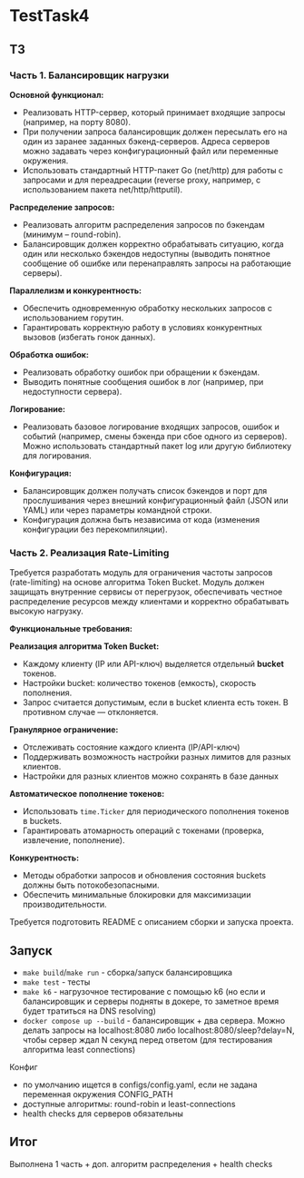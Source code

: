 
# TestTask4
## ТЗ

### Часть 1. Балансировщик нагрузки
**Основной функционал:**
- Реализовать HTTP-сервер, который принимает входящие запросы (например, на порту 8080).
- При получении запроса балансировщик должен пересылать его на один из заранее заданных бэкенд-серверов. Адреса серверов можно задавать через конфигурационный файл или переменные окружения.
- Использовать стандартный HTTP-пакет Go (net/http) для работы с запросами и для переадресации (reverse proxy, например, с использованием пакета net/http/httputil).

**Распределение запросов:**
- Реализовать алгоритм распределения запросов по бэкендам (минимум – round-robin).
- Балансировщик должен корректно обрабатывать ситуацию, когда один или несколько бэкендов недоступны (выводить понятное сообщение об ошибке или перенаправлять запросы на работающие серверы).

**Параллелизм и конкурентность:**
- Обеспечить одновременную обработку нескольких запросов с использованием горутин.
- Гарантировать корректную работу в условиях конкурентных вызовов (избегать гонок данных).

**Обработка ошибок:**
- Реализовать обработку ошибок при обращении к бэкендам.
- Выводить понятные сообщения ошибок в лог (например, при недоступности сервера).

**Логирование:**
- Реализовать базовое логирование входящих запросов, ошибок и событий (например, смены бэкенда при сбое одного из серверов). Можно использовать стандартный пакет log или другую библиотеку для логирования.

**Конфигурация:**
- Балансировщик должен получать список бэкендов и порт для прослушивания через внешний конфигурационный файл (JSON или YAML) или через параметры командной строки.
- Конфигурация должна быть независима от кода (изменения конфигурации без перекомпиляции).

### Часть 2. Реализация Rate-Limiting
Требуется разработать модуль для ограничения частоты запросов (rate-limiting) на основе алгоритма Token Bucket. Модуль должен защищать внутренние сервисы от перегрузок, обеспечивать честное распределение ресурсов между клиентами и корректно обрабатывать высокую нагрузку.

**Функциональные требования:**

**Реализация алгоритма Token Bucket:**
- Каждому клиенту (IP или API-ключ) выделяется отдельный **bucket** токенов.
- Настройки bucket: количество токенов (емкость), скорость пополнения.
- Запрос считается допустимым, если в bucket клиента есть токен. В противном случае — отклоняется.

**Гранулярное ограничение:**
- Отслеживать состояние каждого клиента (IP/API-ключ)
- Поддерживать возможность настройки разных лимитов для разных клиентов.
- Настройки для разных клиентов можно сохранять в базе данных

**Автоматическое пополнение токенов:**
- Использовать `time.Ticker` для периодического пополнения токенов в buckets.
- Гарантировать атомарность операций с токенами (проверка, извлечение, пополнение).

**Конкурентность:**
- Методы обработки запросов и обновления состояния buckets должны быть потокобезопасными.
- Обеспечить минимальные блокировки для максимизации производительности.

Требуется подготовить README с описанием сборки и запуска проекта.

## Запуск

- ```make build```/```make run``` - сборка/запуск балансировщика
- ```make test``` - тесты
- ```make k6``` - нагрузочное тестирование с помощью k6 (но если и балансировщик и серверы подняты в докере, то заметное время будет тратиться на DNS resolving)
- ```docker compose up --build``` - балансировщик + два сервера. Можно делать запросы на localhost:8080 либо localhost:8080/sleep?delay=N, чтобы сервер ждал N секунд перед ответом (для тестирования алгоритма least connections)

Конфиг
- по умолчанию ищется в configs/config.yaml, если не задана переменная окружения CONFIG_PATH
- доступные алгоритмы: round-robin и least-connections
- health checks для серверов обязательны

## Итог
Выполнена 1 часть + доп. алгоритм распределения + health checks
